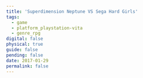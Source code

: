 ```yaml
---
title: 'Superdimension Neptune VS Sega Hard Girls'
tags:
  - game
  - platform_playstation-vita
  - genre_rpg
digital: false
physical: true
guide: false
pending: false
date: 2017-01-29
permalink: false
---
```


